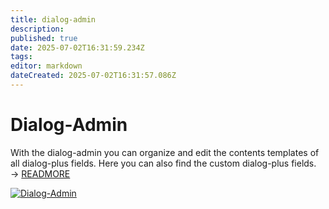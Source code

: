 ```yaml
---
title: dialog-admin
description: 
published: true
date: 2025-07-02T16:31:59.234Z
tags: 
editor: markdown
dateCreated: 2025-07-02T16:31:57.086Z
---
```


# Dialog-Admin

With the dialog-admin you can organize and edit the contents templates of all dialog-plus fields. Here you can also find the custom dialog-plus fields. → [READMORE](../../../basics/dialog-admin.md)

[![Dialog-Admin](../../../assets/images/en/system-administration/administration/predefined-content/dialog-admin/1-da.png)](../../../assets/images/en/system-administration/administration/predefined-content/dialog-admin/1-da.png)
